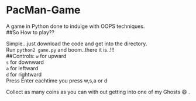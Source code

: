 # PacMan-Game
A game in Python done to indulge with OOPS techniques.<br>
##So How to play??

Simple...just download the code and get into the directory.<br>
Run `python2 game.py` and boom..there it is..!!!<br>
##Controls:
`w` for upward<br>
`s` for downward<br>
`a` for leftward<br>
`d` for rightward<br>
Press Enter eachtime you press w,s,a or d

Collect as many coins as you can with out getting into one of my Ghosts :smile: .
